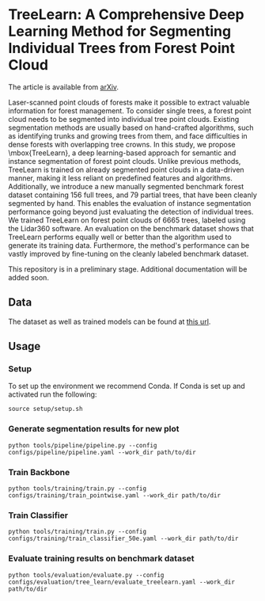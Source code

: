 # TreeLearn: A Comprehensive Deep Learning Method for Segmenting Individual Trees from Forest Point Cloud

The article is available from [arXiv](https://arxiv.org/abs/2309.08471).

Laser-scanned point clouds of forests make it possible to extract valuable information for forest management. To consider single trees, a forest point cloud needs to be segmented into individual tree point clouds. 
Existing segmentation methods are usually based on hand-crafted algorithms, such as identifying trunks and growing trees from them, and face difficulties in dense forests with overlapping tree crowns. In this study, we propose \mbox{TreeLearn}, a deep learning-based approach for semantic and instance segmentation of forest point clouds. Unlike previous methods, TreeLearn is trained on already segmented point clouds in a data-driven manner, making it less reliant on predefined features and algorithms. 
Additionally, we introduce a new manually segmented benchmark forest dataset containing 156 full trees, and 79 partial trees, that have been cleanly segmented by hand. This enables the evaluation of instance segmentation performance going beyond just evaluating the detection of individual trees.
We trained TreeLearn on forest point clouds of 6665 trees, labeled using the Lidar360 software. An evaluation on the benchmark dataset shows that TreeLearn performs equally well or better than the algorithm used to generate its training data. Furthermore, the method's performance can be vastly improved by fine-tuning on the cleanly labeled benchmark dataset. 

This repository is in a preliminary stage. Additional documentation will be added soon.

## Data

The dataset as well as trained models can be found at [this url](https://doi.org/10.25625/VPMPID).

## Usage

### Setup

To set up the environment we recommend Conda. If Conda is set up and activated run the following:

```
source setup/setup.sh
```

### Generate segmentation results for new plot
```
python tools/pipeline/pipeline.py --config configs/pipeline/pipeline.yaml --work_dir path/to/dir
```


### Train Backbone
```
python tools/training/train.py --config configs/training/train_pointwise.yaml --work_dir path/to/dir
```


### Train Classifier
```
python tools/training/train.py --config configs/training/train_classifier_50e.yaml --work_dir path/to/dir
```

### Evaluate training results on benchmark dataset
```
python tools/evaluation/evaluate.py --config configs/evaluation/tree_learn/evaluate_treelearn.yaml --work_dir path/to/dir
```
